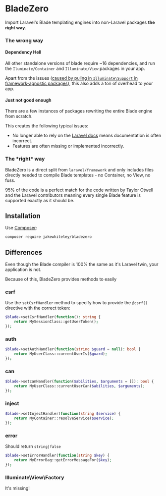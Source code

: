 # BladeZero

Import Laravel's Blade templating engines into non-Laravel packages **the right way**.


### The wrong way

#### Dependency Hell
All other standalone versions of blade require ~16 dependencies, and run the `Iluminate/Container` and `Illuminate/View` packages in your app.
 
Apart from the issues ([caused by puling in `Illuminate\Support` in framework-agnostic packages](https://mattallan.org/posts/dont-use-illuminate-support/)), this also adds a ton of overhead to your app.

#### Just not good enough
There are a few instances of packages rewriting the entire Blade engine from scratch.

This creates the following typical issues:

* No longer able to rely on the [Laravel docs](https://laravel.com/docs/6.x/blade) means documentation is often incorrect.
* Features are often missing or implemented incorrectly.


### The \*right\* way

BladeZero is a direct split from `laravel/framework` and only includes files directly needed to compile Blade templates - no Container, no View, no fuss.

95% of the code is a perfect match for the code written by Taylor Otwell and the Laravel contributors meaning every single Blade feature is supported exactly as it should be.


## Installation

Use [Composer](https://getcomposer.org/):

```bash
composer require jakewhiteley/bladezero
```

## Differences
Even though the Blade compiler is 100% the same as it's Laravel twin, your application is not. 

Because of this, BladeZero provides methods to easily 


### csrf

Use the `setCsrfHandler` method to specify how to provide the `@csrf()` directive with the correct token:

```php
$blade->setCsrfHandler(function(): string {
    return MySessionClass::getUserToken();
});
```

### auth
```php
$blade->setAuthHandler(function(string $guard = null): bool {
    return MyUserClass::currentUserIs($guard);
});
```

### can
```php
$blade->setcanHandler(function($abilities, $arguments = []): bool {
    return MyUserClass::currentUserCan($abilities, $arguments);
});
```

### inject
```php
$blade->setInjectHandler(function(string $service) {
    return MyContainer::resolveService($service);
});
```

### error

Should return `string|false`

```php
$blade->setErrorHandler(function(string $key) {
    return MyErrorBag::getErrorMessageFor($key);
});
```




 ### Illuminate\View\Factory
 It's missing! 